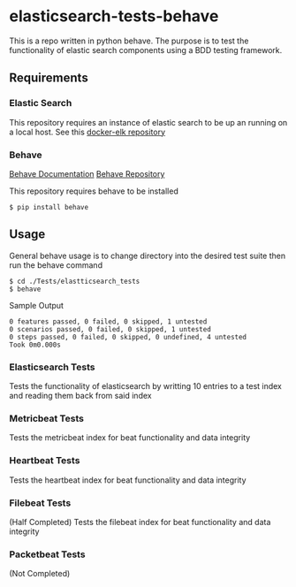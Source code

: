 # elasticsearch-tests-behave
This is a repo written in python behave. The purpose is to test the functionality of elastic search components using a BDD testing framework. 

## Requirements

### Elastic Search

This repository requires an instance of elastic search to be up an running on a local host. See this [docker-elk repository](https://github.com/rysantos/docker-elk)

### Behave
[Behave Documentation](https://behave.readthedocs.io/en/latest/)
[Behave Repository](https://github.com/behave/behave/blob/master/docs/index.rst)

This repository requires behave to be installed
```console
$ pip install behave
```

## Usage

General behave usage is to change directory into the desired test suite then run the behave command

```console
$ cd ./Tests/elastticsearch_tests
$ behave
```
Sample Output
```console
0 features passed, 0 failed, 0 skipped, 1 untested
0 scenarios passed, 0 failed, 0 skipped, 1 untested
0 steps passed, 0 failed, 0 skipped, 0 undefined, 4 untested
Took 0m0.000s
```

### Elasticsearch Tests

Tests the functionality of elasticsearch by writting 10 entries to a test index and reading them back from said index

### Metricbeat Tests

Tests the metricbeat index for beat functionality and data integrity

### Heartbeat Tests

Tests the heartbeat index for beat functionality and data integrity

### Filebeat Tests

(Half Completed)
Tests the filebeat index for beat functionality and data integrity

### Packetbeat Tests

(Not Completed)